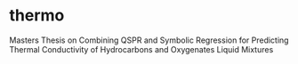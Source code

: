 # thermo
Masters Thesis on Combining QSPR and Symbolic Regression for Predicting Thermal Conductivity of Hydrocarbons and Oxygenates Liquid Mixtures
